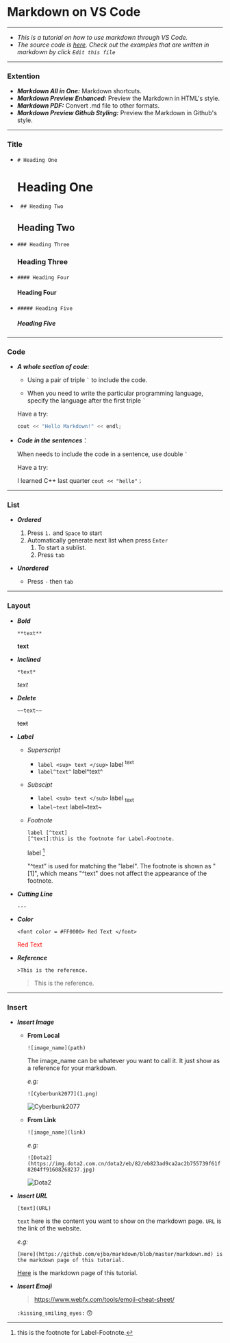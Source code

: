 # Markdown on VS Code

---

- *This is a tutorial on how to use markdown through VS Code.*
- *The source code is [here](https://github.com/ejbo/markdown/blob/master/markdown.md). Check out the examples that are written in markdown by click ```Edit this file```*

---

### **Extention**

- ***Markdown All in One:*** Markdown shortcuts.
- ***Markdown Preview Enhanced:*** Preview the Markdown in HTML's style. 
- ***Markdown PDF:*** Convert .md file to other formats. 
- ***Markdown Preview Github Styling:*** Preview the Markdown in Github's style.

---

### **Title**

- `` # Heading One ``
  
  # Heading One
    
- `` ## Heading Two``

  ## Heading Two
  
- `` ### Heading Three ``

  ### Heading Three

- `` #### Heading Four ``

  #### Heading Four

- `` ##### Heading Five ``

  ##### Heading Five

---

### **Code**

- ***A whole section of code***: 

    - Using a pair of triple `` ` `` to include the code. 

    - When you need to write the particular programming language, specify the language after the first triple `` ` ``
      
    Have a try:

    ```c++
    cout << "Hello Markdown!" << endl;
    ```

- ***Code in the sentences***：

    When needs to include the code in a sentence, use double `` ` ``

    Have a try:

    I learned C++ last quarter ``cout << "hello"； ``

---

### **List**

- ***Ordered***
  1. Press ```1.``` and ```Space``` to start
  2. Automatically generate next list when press ```Enter```
     1. To start a sublist.
     2. Press ```tab```

- ***Unordered***
  - Press ```-``` then ```tab```

---

### **Layout**

- ***Bold***
  
  ```**text**```

   **text**

- ***Inclined***

  ```*text*```

   *text*

- ***Delete***

  ```~~text~~```

   ~~text~~

- ***Label***
  
  - *Superscript*
    - ```label <sup> text </sup>```
      label <sup> text </sup>
    - ```label^text^```
      label^text^
    
  - *Subscipt*
    - ```label <sub> text </sub>```
      label <sub> text </sub>
    - ```label~text```
      label~text~

  - *Footnote*
    ```
    label [^text]
    [^text]:this is the footnote for Label-Footnote.
    ```
    label [^text]
    [^text]:this is the footnote for Label-Footnote.

    "^text" is used for matching the "label". The footnote is shown as "[1]", which means "^text" does not affect the appearance of the footnote. 

- ***Cutting Line***
  
  ```---```

- ***Color***
   
  ``<font color = #FF0000> Red Text </font>``

    <font color = #FF0000> Red Text </font>

- ***Reference***

  ``>This is the reference.``

  >This is the reference.

---

### **Insert**

- ***Insert Image***
  
  - **From Local**
  
    ```![image_name](path)```

    The image_name can be whatever you want to call it. It just show as a reference for your markdown.

    *e.g:*

    ```![Cyberbunk2077](1.png)```

    ![Cyberbunk2077](1.png)
  
  - **From Link**
  
    ```![image_name](link)```

    *e.g:*

    ```![Dota2](https://img.dota2.com.cn/dota2/eb/82/eb823ad9ca2ac2b755739f61f8204ff91608268237.jpg)```

    ![Dota2](https://img.dota2.com.cn/dota2/eb/82/eb823ad9ca2ac2b755739f61f8204ff91608268237.jpg)

- ***Insert URL***

  ```[text](URL)```

  ``text`` here is the content you want to show on the markdown page. ``URL`` is the link of the website. 

  *e.g:*

  ```[Here](https://github.com/ejbo/markdown/blob/master/markdown.md) is the markdown page of this tutorial.```

  [Here](https://github.com/ejbo/markdown/blob/master/markdown.md) is the markdown page of this tutorial.

- ***Insert Emoji***

  > https://www.webfx.com/tools/emoji-cheat-sheet/

  ```:kissing_smiling_eyes:```
  :kissing_smiling_eyes:


    

       
  
